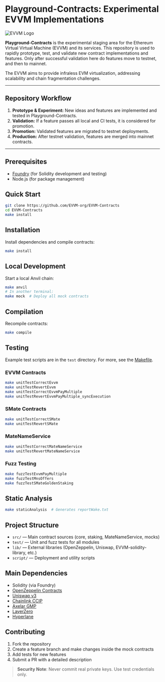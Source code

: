 # Playground-Contracts: Experimental EVVM Implementations

![EVVM Logo](https://github.com/user-attachments/assets/08d995ee-7512-42e4-a26c-0d62d2e8e0bf)

**Playground-Contracts** is the experimental staging area for the Ethereum Virtual Virtual Machine (EVVM) and its services. This repository is used to rapidly prototype, test, and validate new contract implementations and features. Only after successful validation here do features move to testnet, and then to mainnet.

The EVVM aims to provide infraless EVM virtualization, addressing scalability and chain fragmentation challenges.

---

## Repository Workflow

1. **Prototype & Experiment:** New ideas and features are implemented and tested in Playground-Contracts.
2. **Validation:** If a feature passes all local and CI tests, it is considered for promotion.
3. **Promotion:** Validated features are migrated to testnet deployments.
4. **Production:** After testnet validation, features are merged into mainnet contracts.

---

## Prerequisites

- [Foundry](https://getfoundry.sh/) (for Solidity development and testing)
- Node.js (for package management)

## Quick Start

```bash
git clone https://github.com/EVVM-org/EVVM-Contracts
cd EVVM-Contracts
make install
```

## Installation

Install dependencies and compile contracts:
```bash
make install
```

## Local Development

Start a local Anvil chain:
```bash
make anvil
# In another terminal:
make mock  # Deploy all mock contracts
```

## Compilation

Recompile contracts:
```bash
make compile
```

## Testing

Example test scripts are in the `test` directory. For more, see the [Makefile](https://github.com/EVVM-org/EVVM-Contracts/blob/main/makefile).

### EVVM Contracts
```bash
make unitTestCorrectEvvm
make unitTestRevertEvvm
make unitTestCorrectEvvmPayMultiple
make unitTestRevertEvvmPayMultiple_syncExecution
```

### SMate Contracts
```bash
make unitTestCorrectSMate
make unitTestRevertSMate
```

### MateNameService
```bash
make unitTestCorrectMateNameService
make unitTestRevertMateNameService
```

### Fuzz Testing
```bash
make fuzzTestEvvmPayMultiple
make fuzzTestMnsOffers
make fuzzTestSMateGoldenStaking
```

## Static Analysis
```bash
make staticAnalysis  # Generates reportWake.txt
```

## Project Structure

- `src/` — Main contract sources (core, staking, MateNameService, mocks)
- `test/` — Unit and fuzz tests for all modules
- `lib/` — External libraries (OpenZeppelin, Uniswap, EVVM-solidity-library, etc.)
- `script/` — Deployment and utility scripts

## Main Dependencies
- Solidity (via Foundry)
- [OpenZeppelin Contracts](https://github.com/OpenZeppelin/openzeppelin-contracts)
- [Uniswap v3](https://github.com/Uniswap/v3-core)
- [Chainlink CCIP](https://github.com/smartcontractkit/ccip)
- [Axelar GMP](https://github.com/axelarnetwork/axelar-gmp-sdk-solidity)
- [LayerZero](https://github.com/LayerZero-Labs/LayerZero)
- [Hyperlane](https://github.com/hyperlane-xyz/hyperlane-monorepo)

## Contributing

1. Fork the repository
2. Create a feature branch and make changes inside the mock contracts
3. Add tests for new features
4. Submit a PR with a detailed description

> **Security Note**: Never commit real private keys. Use test credentials only.
